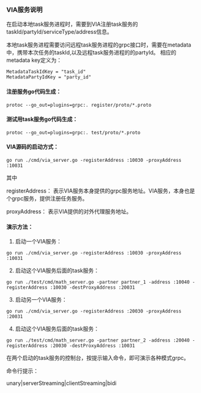 ### VIA服务说明 

在启动本地task服务进程时，需要到VIA注册task服务的taskId/partyId/serviceType/address信息。

本地task服务进程需要访问远程task服务进程的grpc接口时，需要在metadata中，携带本次任务的taskId,以及远程task服务进程的的partyId。
相应的metadata key定义为：
```
MetadataTaskIdKey = "task_id"
MetadataPartyIdKey = "party_id"
```

#### 注册服务go代码生成：
```
protoc --go_out=plugins=grpc:. register/proto/*.proto
```

#### 测试用task服务go代码生成：
```
protoc --go_out=plugins=grpc:. test/proto/*.proto
```

#### VIA源码的启动方式：
```
go run ./cmd/via_server.go -registerAddress :10030 -proxyAddress :10031
```
其中

registerAddress：
表示VIA服务本身提供的grpc服务地址。VIA服务，本身也是个grpc服务，提供注册任务服务。

proxyAddress：
表示VIA提供的对外代理服务地址。

#### 演示方法：

1. 启动一个VIA服务：
```
go run ./cmd/via_server.go -registerAddress :10030 -proxyAddress :10031
```
2. 启动这个VIA服务后面的task服务：
```
go run ./test/cmd/math_server.go -partner partner_1 -address :10040 -registerAddress :10030 -destProxyAddress :20031
```
3. 启动另一个VIA服务：
```
go run ./cmd/via_server.go -registerAddress :20030 -proxyAddress :20031
```
4. 启动这个VIA服务后面的task服务：
```
go run ./test/cmd/math_server.go -partner partner_2 -address :20040 -registerAddress :20030 -destProxyAddress :10031
```

在两个启动的task服务的控制台，按提示输入命令，即可演示各种模式grpc。

命令行提示：

unary|serverStreaming|clientStreaming|bidi

